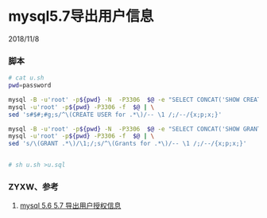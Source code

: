 # mysql5.7导出用户信息
2018/11/8

### 脚本
```bash
# cat u.sh
pwd=password

mysql -B -u'root' -p${pwd} -N  -P3306  $@ -e "SELECT CONCAT('SHOW CREATE USER ''', user, '''@''', host, ''';') AS query FROM mysql.user" | \
mysql -u'root' -p${pwd} -P3306 -f  $@ | \
sed 's#$#;#g;s/^\(CREATE USER for .*\)/-- \1 /;/--/{x;p;x;}'

mysql -B -u'root' -p${pwd} -N  -P3306  $@ -e "SELECT CONCAT('SHOW GRANTS FOR ''', user, '''@''', host, ''';') AS query FROM mysql.user" | \
mysql -u'root' -p${pwd} -P3306 -f  $@ | \
sed 's/\(GRANT .*\)/\1;/;s/^\(Grants for .*\)/-- \1 /;/--/{x;p;x;}'


# sh u.sh >u.sql

```



### ZYXW、参考
1. [mysql 5.6 5.7 导出用户授权信息](https://blog.csdn.net/u011665746/article/details/79067656)
